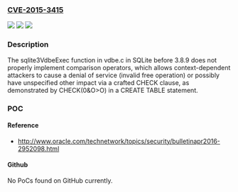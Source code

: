 ### [CVE-2015-3415](https://cve.mitre.org/cgi-bin/cvename.cgi?name=CVE-2015-3415)
![](https://img.shields.io/static/v1?label=Product&message=n%2Fa&color=blue)
![](https://img.shields.io/static/v1?label=Version&message=n%2Fa&color=blue)
![](https://img.shields.io/static/v1?label=Vulnerability&message=n%2Fa&color=brighgreen)

### Description

The sqlite3VdbeExec function in vdbe.c in SQLite before 3.8.9 does not properly implement comparison operators, which allows context-dependent attackers to cause a denial of service (invalid free operation) or possibly have unspecified other impact via a crafted CHECK clause, as demonstrated by CHECK(0&O>O) in a CREATE TABLE statement.

### POC

#### Reference
- http://www.oracle.com/technetwork/topics/security/bulletinapr2016-2952098.html

#### Github
No PoCs found on GitHub currently.

